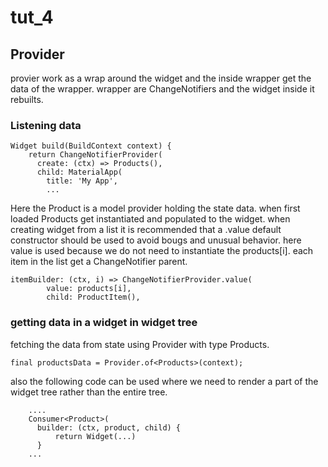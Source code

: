 # tut_4
## Provider
provier work as a wrap around the widget and the inside wrapper get the data of the wrapper. wrapper are ChangeNotifiers and the widget inside it rebuilts. 

### Listening data
```
Widget build(BuildContext context) {
    return ChangeNotifierProvider(
      create: (ctx) => Products(),
      child: MaterialApp(
        title: 'My App',
        ...
```
Here the Product is a model provider holding the state data. when first loaded Products get instantiated and populated to the widget. when creating widget from a list it is recommended that a .value default constructor should be used to avoid bougs and unusual behavior. here value is used because we do not need to instantiate the products[i]. each item in the list get a ChangeNotifier parent.
```
itemBuilder: (ctx, i) => ChangeNotifierProvider.value(
        value: products[i],
        child: ProductItem(),
```

### getting data in a widget in widget tree
fetching the data from state using Provider with type Products.
```
final productsData = Provider.of<Products>(context);
```
also the following code can be used where we need to render a part of the widget tree rather than the entire tree.
```
    ....
    Consumer<Product>(
      builder: (ctx, product, child) {
          return Widget(...)
      }
    ...
```
